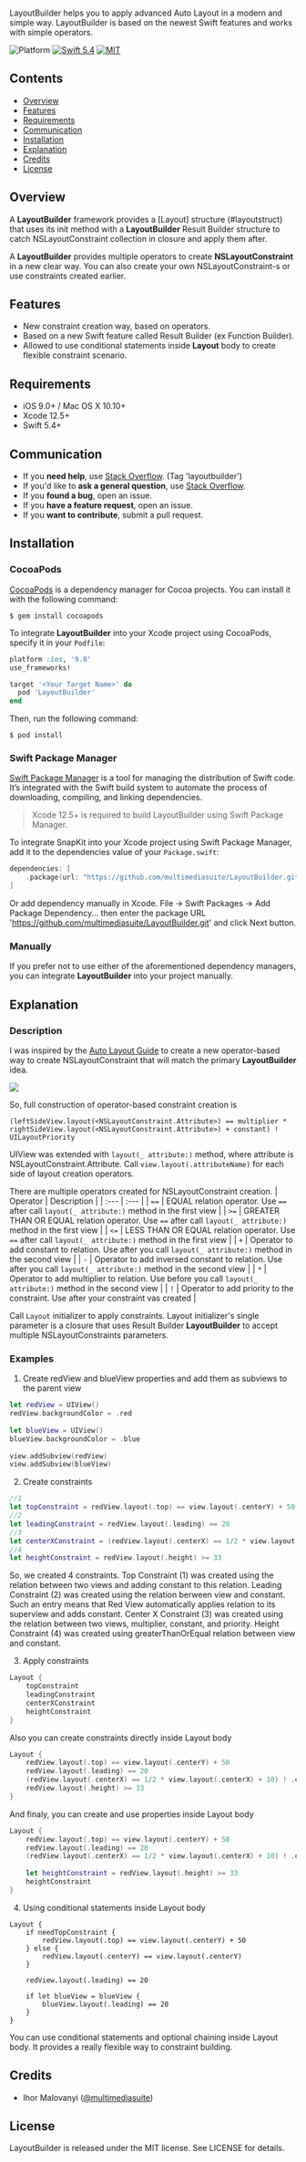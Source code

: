 <img src="https://ihor.pro/wp-content/uploads/2021/05/layoutbuilder_image_header-2.jpg![image](https://user-images.githubusercontent.com/7063118/117536262-c0713580-b002-11eb-91b4-c0c69a67a42a.jpeg)
" alt="" />

LayoutBuilder helps you to apply advanced Auto Layout in a modern and simple way. LayoutBuilder is based on the newest Swift features and works with simple operators.

![Platform](https://img.shields.io/badge/platform-iOS%20%7C%20macOS%20%7C%20watchOS%20%7C%20tvOS-blue)
[![Swift 5.4](https://img.shields.io/badge/Swift-5.4-orange.svg?style=flat)](https://developer.apple.com/swift/)
[![MIT](https://img.shields.io/badge/license-MIT-green)](https://github.com/multimediasuite/LayoutBuilder/blob/master/LICENSE)

## Contents
- [Overview](#overview)
- [Features](#features)
- [Requirements](#requirements)
- [Communication](#communication)
- [Installation](#installation)
- [Explanation](#explanation)
- [Credits](#credits)
- [License](#license)

## Overview
A **LayoutBuilder** framework provides a [Layout] structure (#layoutstruct) that uses its init method with a **LayoutBuilder** Result Builder structure to catch NSLayoutConstraint collection in closure and apply them after.

A **LayoutBuilder** provides multiple operators to create **NSLayoutConstraint** in a new clear way. You can also create your own NSLayoutConstraint-s or use constraints created earlier.

## Features
- New constraint creation way, based on operators.
- Based on a new Swift feature called Result Builder (ex Function Builder).
- Allowed to use conditional statements inside **Layout** body to create flexible constraint scenario.

## Requirements

- iOS 9.0+ / Mac OS X 10.10+
- Xcode 12.5+
- Swift 5.4+

## Communication

- If you **need help**, use [Stack Overflow](http://stackoverflow.com/questions/tagged/layoutbuilder). (Tag 'layoutbuilder')
- If you'd like to **ask a general question**, use [Stack Overflow](http://stackoverflow.com/questions/tagged/layoutbuilder).
- If you **found a bug**, open an issue.
- If you **have a feature request**, open an issue.
- If you **want to contribute**, submit a pull request.

## Installation

### CocoaPods

[CocoaPods](#https://cocoapods.org) is a dependency manager for Cocoa projects. You can install it with the following command:
```
$ gem install cocoapods
```
To integrate **LayoutBuilder** into your Xcode project using CocoaPods, specify it in your `Podfile`:
```ruby
platform :ios, '9.0'
use_frameworks!

target '<Your Target Name>' do
  pod 'LayoutBuilder'
end
```
Then, run the following command:
```
$ pod install
```

### Swift Package Manager

[Swift Package Manager](https://swift.org/package-manager/) is a tool for managing the distribution of Swift code. It’s integrated with the Swift build system to automate the process of downloading, compiling, and linking dependencies.

> Xcode 12.5+ is required to build LayoutBuilder using Swift Package Manager.

To integrate SnapKit into your Xcode project using Swift Package Manager, add it to the dependencies value of your `Package.swift`:

```swift
dependencies: [
    .package(url: "https://github.com/multimediasuite/LayoutBuilder.git", .upToNextMajor(from: "0.5.1"))
]
```

Or add dependency manually in Xcode. File -> Swift Packages -> Add Package Dependency... then enter the package URL 'https://github.com/multimediasuite/LayoutBuilder.git' and click Next button.

### Manually

If you prefer not to use either of the aforementioned dependency managers, you can integrate **LayoutBuilder** into your project manually.

## Explanation

### Description

I was inspired by the [Auto Layout Guide](https://developer.apple.com/library/archive/documentation/UserExperience/Conceptual/AutolayoutPG/AnatomyofaConstraint.html) to create a new operator-based way to create NSLayoutConstraint that will match the primary **LayoutBuilder** idea.

![](https://developer.apple.com/library/archive/documentation/UserExperience/Conceptual/AutolayoutPG/Art/view_formula_2x.png)

So, full construction of operator-based constraint creation is 
````
(leftSideView.layout(<NSLayoutConstraint.Attribute>) == multiplier * rightSideView.layout(<NSLayoutConstraint.Attribute>) + constant) ! UILayoutPriority
````
UIView was extended with `layout(_ attribute:)` method, where attribute is NSLayoutConstraint.Attribute.
Call `view.layout(.attributeName)` for each side of layout creation operators.

There are multiple operators created for NSLayoutConstraint creation.
| Operator | Description |
| :--- | :--- |
| `==` | EQUAL relation operator. Use `==` after call `layout(_ attribute:)` method in the first view |
| `>=` | GREATER THAN OR EQUAL relation operator. Use `==` after call `layout(_ attribute:)` method in the first view |
| `<=` | LESS THAN OR EQUAL relation operator. Use `==` after call `layout(_ attribute:)` method in the first view |
| `+` | Operator to add constant to relation. Use after you call `layout(_ attribute:)` method in the second view |
| `-` | Operator to add inversed constant to relation. Use after you call `layout(_ attribute:)` method in the second view |
| `*` | Operator to add multiplier to relation. Use before you call `layout(_ attribute:)` method in the second view |
| `!` | Operator to add priority to the constraint. Use after your constraint vas created |

Call `Layout` initializer to apply constraints. Layout initializer's single parameter is a closure that uses Result Builder **LayoutBuilder** to accept multiple NSLayoutConstraints parameters.

### Examples

1. Create redView and blueView properties and add them as subviews to the parent view
````swift
let redView = UIView()
redView.backgroundColor = .red
        
let blueView = UIView()
blueView.backgroundColor = .blue
        
view.addSubview(redView)
view.addSubview(blueView)
````
2. Create constraints
````swift
//1
let topConstraint = redView.layout(.top) == view.layout(.centerY) + 50 
//2
let leadingConstraint = redView.layout(.leading) == 20
//3
let centerXConstraint = (redView.layout(.centerX) == 1/2 * view.layout(.centerX) + 10) ! .defaultLow
//4
let heightConstraint = redView.layout(.height) >= 33
````
So, we created 4 constraints. Top Constraint (1) was created using the relation between two views and adding constant to this relation. Leading Constraint (2) was created using the relation berween view and constant. Such an entry means that Red View automatically applies relation to its superview and adds constant. Center X Constraint (3) was created using the relation between two views, multiplier, constant, and priority. Height Constraint (4) was created using greaterThanOrEqual relation between view and constant. 

3. Apply constraints 
````swift
Layout {
    topConstraint
    leadingConstraint
    centerXConstraint
    heightConstraint
}
````

Also you can create constraints directly inside Layout body
````swift
Layout {
    redView.layout(.top) == view.layout(.centerY) + 50
    redView.layout(.leading) == 20
    (redView.layout(.centerX) == 1/2 * view.layout(.centerX) + 10) ! .defaultLow
    redView.layout(.height) >= 33
}
````

And finaly, you can create and use properties inside Layout body
````swift
Layout {
    redView.layout(.top) == view.layout(.centerY) + 50
    redView.layout(.leading) == 20
    (redView.layout(.centerX) == 1/2 * view.layout(.centerX) + 10) ! .defaultLow
            
    let heightConstraint = redView.layout(.height) >= 33            
    heightConstraint
}
````

4. Using conditional statements inside Layout body
````
Layout {
    if needTopConstraint {
        redView.layout(.top) == view.layout(.centerY) + 50
    } else {
        redView.layout(.centerY) == view.layout(.centerY)
    }
            
    redView.layout(.leading) == 20
            
    if let blueView = blueView {
        blueView.layout(.leading) == 20
    }
}
````
You can use conditional statements and optional chaining inside Layout body. It provides a really flexible way to constraint building.

## Credits

- Ihor Malovanyi ([@multimediasuite](https://www.facebook.com/multimediasuite))

## License

LayoutBuilder is released under the MIT license. See LICENSE for details.
